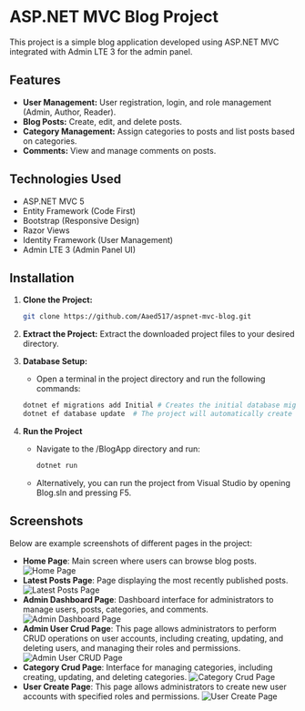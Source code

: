 # ASP.NET MVC Blog Project

This project is a simple blog application developed using ASP.NET MVC integrated with Admin LTE 3 for the admin panel.

## Features

- **User Management:** User registration, login, and role management (Admin, Author, Reader).
- **Blog Posts:** Create, edit, and delete posts.
- **Category Management:** Assign categories to posts and list posts based on categories.
- **Comments:** View and manage comments on posts.

## Technologies Used

- ASP.NET MVC 5
- Entity Framework (Code First)
- Bootstrap (Responsive Design)
- Razor Views
- Identity Framework (User Management)
- Admin LTE 3 (Admin Panel UI)

## Installation

1. **Clone the Project:**
   ```bash
   git clone https://github.com/Aaed517/aspnet-mvc-blog.git
   
2. **Extract the Project:**
   Extract the downloaded project files to your desired directory.
   
4. **Database Setup:**
   
   - Open a terminal in the project directory and run the following commands:
     
   ```bash
   dotnet ef migrations add Initial # Creates the initial database migration
   dotnet ef database update  # The project will automatically create the database when it run

6. **Run the Project**
   - Navigate to the /BlogApp directory and run:
     
     ```bash
     dotnet run
     
   - Alternatively, you can run the project from Visual Studio by opening Blog.sln and pressing F5.
     
## Screenshots

Below are example screenshots of different pages in the project:


- **Home Page**: Main screen where users can browse blog posts.
  ![Home Page](screenshots/HomePage.png)
- **Latest Posts Page**: Page displaying the most recently published posts.
  ![Latest Posts Page](screenshots/LatestPost.png)
- **Admin Dashboard Page**: Dashboard interface for administrators to manage users, posts, categories, and comments.
  ![Admin Dashboard Page](screenshots/AdminDashboard.png)
- **Admin User Crud Page**: This page allows administrators to perform CRUD operations on user accounts, including creating, updating, and deleting users, and managing their roles and permissions.
  ![Admin User CRUD Page](screenshots/AdminUserCrud.png)
- **Category Crud Page**: Interface for managing categories, including creating, updating, and deleting categories.
  ![Category Crud Page](screenshots/CategoryCrudd.png)
- **User Create Page**: This page allows administrators to create new user accounts with specified roles and permissions.
  ![User Create Page](screenshots/UserCreateForm.png)
  
   
   

